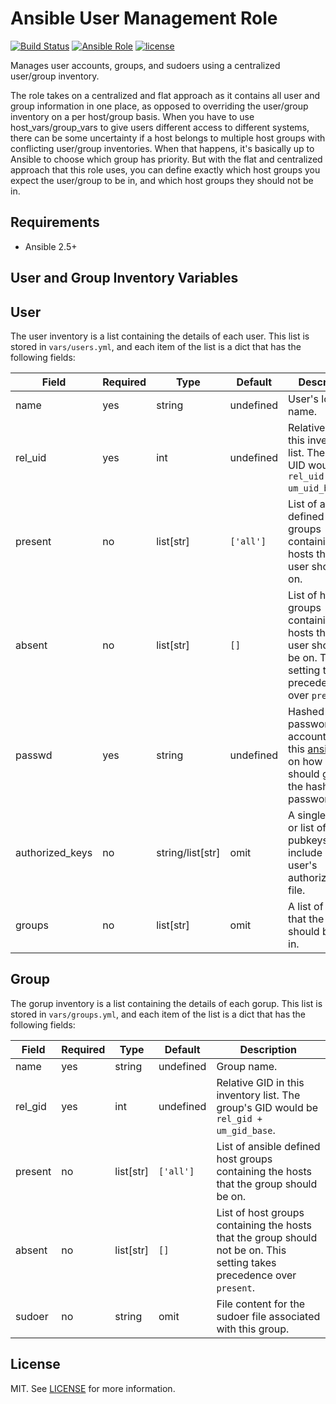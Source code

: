 Ansible User Management Role
====

[![Build Status](https://travis-ci.com/Rickkwa/ansible-user-mgmt.svg?branch=master)](https://travis-ci.com/Rickkwa/ansible-user-mgmt)
[![Ansible Role](https://img.shields.io/ansible/role/d/27347.svg)](https://galaxy.ansible.com/rickkwa/user_management)
[![license](https://img.shields.io/github/license/Rickkwa/ansible-user-management.svg)](https://github.com/Rickkwa/ansible-user-management/blob/master/LICENSE.md)

Manages user accounts, groups, and sudoers using a centralized user/group inventory.

The role takes on a centralized and flat approach as it contains all user and group information in one place, as opposed to overriding the user/group inventory on a per host/group basis. When you have to use host_vars/group_vars to give users different access to different systems, there can be some uncertainty if a host belongs to multiple host groups with conflicting user/group inventories. When that happens, it's basically up to Ansible to choose which group has priority. But with the flat and centralized approach that this role uses, you can define exactly which host groups you expect the user/group to be in, and which host groups they should not be in.

Requirements
----

* Ansible 2.5+

User and Group Inventory Variables
----

## User

The user inventory is a list containing the details of each user. This list is stored in `vars/users.yml`, and each item of the list is a dict that has the following fields:

|Field|Required|Type|Default|Description|
|---|---|---|---|---|
|name|yes|string|undefined|User's login name.|
|rel_uid|yes|int|undefined|Relative UID in this inventory list. The group's UID would be `rel_uid + um_uid_base`.|
|present|no|list[str]|`['all']`|List of ansible defined host groups containing the hosts that the user should be on.|
|absent|no|list[str]|`[]`|List of host groups containing the hosts that the user should not be on. This setting takes precedence over `present`.|
|passwd|yes|string|undefined|Hashed password for account. See this [ansible doc](https://docs.ansible.com/ansible/latest/reference_appendices/faq.html#how-do-i-generate-crypted-passwords-for-the-user-module) on how you should generate the hashed password.|
|authorized_keys|no|string/list[str]|omit|A single pubkey or list of pubkeys to include in the user's authorized_keys file.|
|groups|no|list[str]|omit|A list of groups that the user should belong in.|

## Group

The gorup inventory is a list containing the details of each gorup. This list is stored in `vars/groups.yml`, and each item of the list is a dict that has the following fields:

|Field|Required|Type|Default|Description|
|---|---|---|---|---|
|name|yes|string|undefined|Group name.|
|rel_gid|yes|int|undefined|Relative GID in this inventory list. The group's GID would be `rel_gid + um_gid_base`.|
|present|no|list[str]|`['all']`|List of ansible defined host groups containing the hosts that the group should be on.|
|absent|no|list[str]|`[]`|List of host groups containing the hosts that the group should not be on. This setting takes precedence over `present`.|
|sudoer|no|string|omit|File content for the sudoer file associated with this group.|

License
----

MIT. See [LICENSE](LICENSE.md) for more information.
